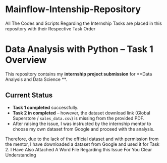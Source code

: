 # Mainflow-Intenship-Repository
All The Codes and  Scripts Regarding the Internship Tasks  are placed in this repository with their Respective Task Order


#  Data Analysis with Python – Task 1 Overview

This repository contains my **internship project submission** for **Data Analysis and Data Science **.  



##  Current Status
-  **Task 1 completed** successfully.  
-  **Task 2 in completed** – however, the dataset download link (Global Superstore / `sales_data.csv`) is missing from the provided PDF.
-  After raising the issue, I was instructed by the internship mentor to choose my own dataset from Google and proceed with the analysis.

Therefore, due to the lack of the official dataset and with permission from the mentor, I have downloaded a dataset from Google and used it for Task 2.
I Have Also Attached A Word File Regarding this Issue For You Clear Understanding
